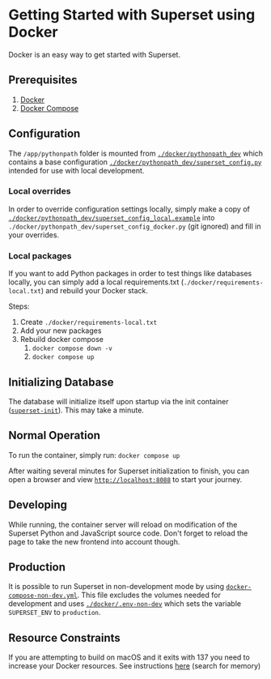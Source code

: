 <!--
Licensed to the Apache Software Foundation (ASF) under one
or more contributor license agreements.  See the NOTICE file
distributed with this work for additional information
regarding copyright ownership.  The ASF licenses this file
to you under the Apache License, Version 2.0 (the
"License"); you may not use this file except in compliance
with the License.  You may obtain a copy of the License at

  http://www.apache.org/licenses/LICENSE-2.0

Unless required by applicable law or agreed to in writing,
software distributed under the License is distributed on an
"AS IS" BASIS, WITHOUT WARRANTIES OR CONDITIONS OF ANY
KIND, either express or implied.  See the License for the
specific language governing permissions and limitations
under the License.
-->

# Getting Started with Superset using Docker

Docker is an easy way to get started with Superset.

## Prerequisites

1. [Docker](https://www.docker.com/get-started)
2. [Docker Compose](https://docs.docker.com/compose/install/)

## Configuration

The `/app/pythonpath` folder is mounted from [`./docker/pythonpath_dev`](./pythonpath_dev)
which contains a base configuration [`./docker/pythonpath_dev/superset_config.py`](./pythonpath_dev/superset_config.py)
intended for use with local development.

### Local overrides

In order to override configuration settings locally, simply make a copy of [`./docker/pythonpath_dev/superset_config_local.example`](./pythonpath_dev/superset_config_local.example)
into `./docker/pythonpath_dev/superset_config_docker.py` (git ignored) and fill in your overrides.

### Local packages

If you want to add Python packages in order to test things like databases locally, you can simply add a local requirements.txt (`./docker/requirements-local.txt`)
and rebuild your Docker stack.

Steps:

1. Create `./docker/requirements-local.txt`
2. Add your new packages
3. Rebuild docker compose
    1. `docker compose down -v`
    2. `docker compose up`

## Initializing Database

The database will initialize itself upon startup via the init container ([`superset-init`](docker-init.sh)). This may take a minute.

## Normal Operation

To run the container, simply run: `docker compose up`

After waiting several minutes for Superset initialization to finish, you can open a browser and view [`http://localhost:8088`](http://localhost:8088)
to start your journey.

## Developing

While running, the container server will reload on modification of the Superset Python and JavaScript source code.
Don't forget to reload the page to take the new frontend into account though.

## Production

It is possible to run Superset in non-development mode by using [`docker-compose-non-dev.yml`](../egeria-superset-compose.yml). This file excludes the volumes needed for development and uses [`./docker/.env-non-dev`](./.env) which sets the variable `SUPERSET_ENV` to `production`.

## Resource Constraints

If you are attempting to build on macOS and it exits with 137 you need to increase your Docker resources. See instructions [here](https://docs.docker.com/docker-for-mac/#advanced) (search for memory)
